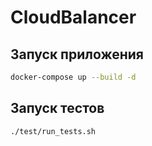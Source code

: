 # CloudBalancer

## Запуск приложения

```bash
docker-compose up --build -d
```

## Запуск тестов

```bash
./test/run_tests.sh
```